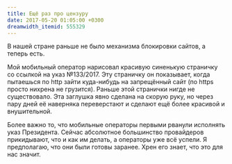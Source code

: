 ```yaml
---
title: Ещё раз про цензуру
date: 2017-05-20 01:05:00 +0300
dreamwidth_itemid: 555329
---
```


В нашей стране раньше не было механизма блокировки сайтов, а теперь есть.

Мой мобильный оператор нарисовал красивую синенькую страничку со ссылкой на указ №133/2017. Эту страничку он показывает, когда пытаешься по http зайти куда-нибудь на запрещённый сайт (по https просто нихрена не грузится). Раньше этой странички нигде не существовало. Эта заглушка явно сделана на скорую руку, но через пару дней её наверняка переверстают и сделают ещё более красивой и внушительной.

Более важно то, что мобильные операторы первыми рванули исполнять указ Президента. Сейчас абсолютное большинство провайдеров прикидывают, что и как им делать, а операторы уже всё успели. Я предполагаю, что они были готовы заранее. Хрен его знает, что это для нас значит.
